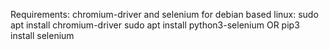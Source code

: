 Requirements:
chromium-driver and selenium
for debian based linux:
sudo apt install chromium-driver
sudo apt install python3-selenium OR pip3 install selenium
